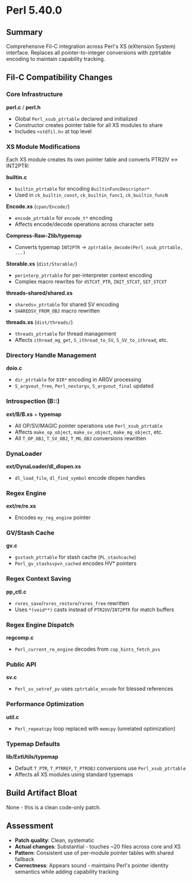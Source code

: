 # Perl 5.40.0

## Summary
Comprehensive Fil-C integration across Perl's XS (eXtension System) interface. Replaces all pointer-to-integer conversions with zptrtable encoding to maintain capability tracking.

## Fil-C Compatibility Changes

### Core Infrastructure
**perl.c** / **perl.h**
- Global `Perl_xsub_ptrtable` declared and initialized
- Constructor creates pointer table for all XS modules to share
- Includes `<stdfil.h>` at top level

### XS Module Modifications
Each XS module creates its own pointer table and converts PTR2IV ↔ INT2PTR:

**builtin.c**
- `builtin_ptrtable` for encoding `BuiltinFuncDescriptor*`
- Used in `ck_builtin_const`, `ck_builtin_func1`, `ck_builtin_funcN`

**Encode.xs** (`cpan/Encode/`)
- `encode_ptrtable` for `encode_t*` encoding
- Affects encode/decode operations across character sets

**Compress-Raw-Zlib/typemap**
- Converts typemap `INT2PTR` → `zptrtable_decode(Perl_xsub_ptrtable, ...)`

**Storable.xs** (`dist/Storable/`)
- `perinterp_ptrtable` for per-interpreter context encoding
- Complex macro rewrites for `dSTCXT_PTR`, `INIT_STCXT`, `SET_STCXT`

**threads-shared/shared.xs**
- `sharedsv_ptrtable` for shared SV encoding
- `SHAREDSV_FROM_OBJ` macro rewritten

**threads.xs** (`dist/threads/`)
- `threads_ptrtable` for thread management
- Affects `ithread_mg_get`, `S_ithread_to_SV`, `S_SV_to_ithread`, etc.

### Directory Handle Management
**doio.c**
- `dir_ptrtable` for `DIR*` encoding in ARGV processing
- `S_argvout_free`, `Perl_nextargv`, `S_argvout_final` updated

### Introspection (B::)
**ext/B/B.xs** + **typemap**
- All OP/SV/MAGIC pointer operations use `Perl_xsub_ptrtable`
- Affects `make_op_object`, `make_sv_object`, `make_mg_object`, etc.
- All `T_OP_OBJ`, `T_SV_OBJ`, `T_MG_OBJ` conversions rewritten

### DynaLoader
**ext/DynaLoader/dl_dlopen.xs**
- `dl_load_file`, `dl_find_symbol` encode dlopen handles

### Regex Engine
**ext/re/re.xs**
- Encodes `my_reg_engine` pointer

### GV/Stash Cache
**gv.c**
- `gvstash_ptrtable` for stash cache (`PL_stashcache`)
- `Perl_gv_stashsvpvn_cached` encodes HV* pointers

### Regex Context Saving
**pp_ctl.c**
- `rxres_save`/`rxres_restore`/`rxres_free` rewritten
- Uses `*(void**)` casts instead of `PTR2UV`/`INT2PTR` for match buffers

### Regex Engine Dispatch
**regcomp.c**
- `Perl_current_re_engine` decodes from `cop_hints_fetch_pvs`

### Public API
**sv.c**
- `Perl_sv_setref_pv` uses `zptrtable_encode` for blessed references

### Performance Optimization
**util.c**
- `Perl_repeatcpy` loop replaced with `memcpy` (unrelated optimization)

### Typemap Defaults
**lib/ExtUtils/typemap**
- Default `T_PTR`, `T_PTRREF`, `T_PTROBJ` conversions use `Perl_xsub_ptrtable`
- Affects all XS modules using standard typemaps

## Build Artifact Bloat
None - this is a clean code-only patch.

## Assessment
- **Patch quality**: Clean, systematic
- **Actual changes**: Substantial - touches ~20 files across core and XS
- **Pattern**: Consistent use of per-module pointer tables with shared fallback
- **Correctness**: Appears sound - maintains Perl's pointer identity semantics while adding capability tracking
